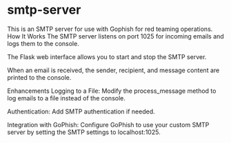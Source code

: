 # smtp-server
This is an SMTP server for use with Gophish for red teaming operations.
How It Works
The SMTP server listens on port 1025 for incoming emails and logs them to the console.

The Flask web interface allows you to start and stop the SMTP server.

When an email is received, the sender, recipient, and message content are printed to the console.

Enhancements
Logging to a File: Modify the process_message method to log emails to a file instead of the console.

Authentication: Add SMTP authentication if needed.

Integration with GoPhish: Configure GoPhish to use your custom SMTP server by setting the SMTP settings to localhost:1025.


